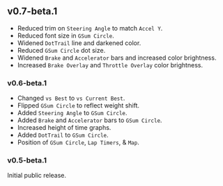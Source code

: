 ## v0.7-beta.1
- Reduced trim on `Steering Angle` to match `Accel Y`.
- Reduced font size in `GSum Circle`.
- Widened `DotTrail` line and darkened color.
- Reduced `GSum Circle` dot size.
- Widened `Brake` and `Accelerator` bars and increased color brightness.
- Increased `Brake Overlay` and `Throttle Overlay` color brightness.

### v0.6-beta.1
- Changed `vs Best` to `vs Current Best`.
- Flipped `GSum Circle` to reflect weight shift.
- Added `Steering Angle` to `GSum Circle`.
- Added `Brake` and `Accelerator` bars to `GSum Circle`.
- Increased height of time graphs.
- Added `DotTrail` to `GSum Circle`.
- Position of `GSum Circle`, `Lap Timers`, & `Map`.

### v0.5-beta.1
Initial public release.
